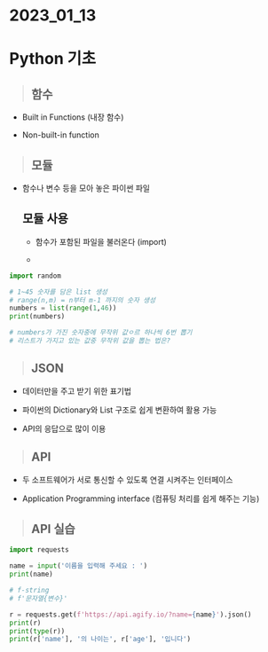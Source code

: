 # 2023_01_13

# Python 기초

> ## 함수

- Built in Functions  (내장 함수)

- Non-built-in function



> ## 모듈

- 함수나 변수 등을 모아 놓은 파이썬 파일
  
  ## 모듈 사용
  
  - 함수가 포함된 파일을 불러온다 (import)
  
  - 

```python
import random

# 1~45 숫자를 담은 list 생성
# range(n,m) = n부터 m-1 까지의 숫자 생성
numbers = list(range(1,46))
print(numbers)

# numbers가 가진 숫자중에 무작위 값ㅇ르 하나씩 6번 뽑기
# 리스트가 가지고 있는 값중 무작위 값을 뽑는 법은?
```

> ## JSON

- 데이터만을 주고 받기 위한 표기법

- 파이썬의 Dictionary와 List 구조로 쉽게 변환하여 활용 가능

- API의 응답으로 많이 이용



> ## API

- 두 소프트웨어가 서로 통신할 수 있도록 연결 시켜주는 인터페이스

- Application Programming interface (컴퓨팅 처리를 쉽게 해주는 기능)



> ## API 실습

```python
import requests

name = input('이름을 입력해 주세요 : ')
print(name)

# f-string
# f'문자열{변수}'

r = requests.get(f'https://api.agify.io/?name={name}').json()
print(r)
print(type(r))
print(r['name'], '의 나이는', r['age'], '입니다')
```

```python

```















